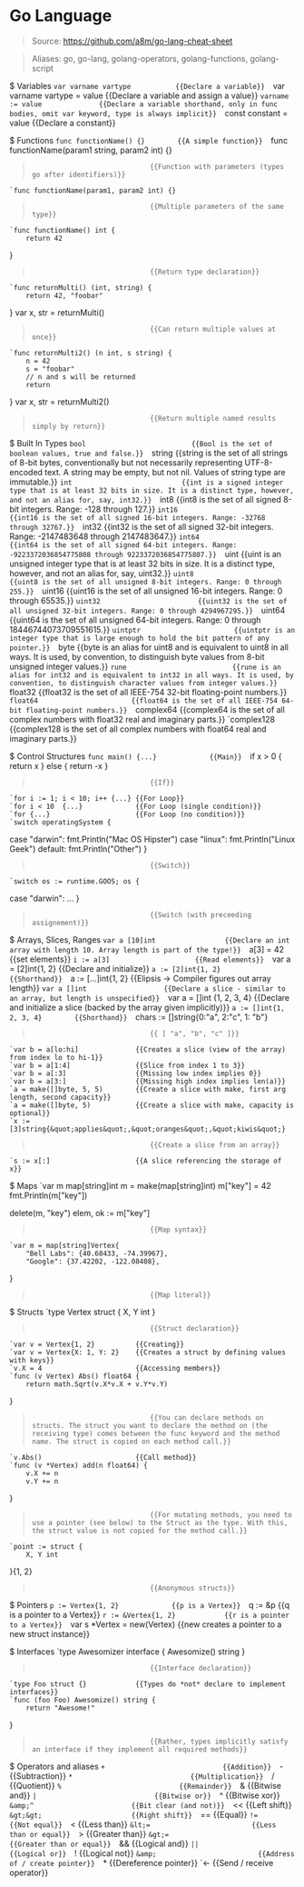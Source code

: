 # Go Language

> Source: https://github.com/a8m/go-lang-cheat-sheet

> Aliases: go, go-lang, golang-operators, golang-functions, golang-script

$ Variables
    `var varname vartype           {{Declare a variable}} 
    `var varname vartype = value   {{Declare a variable and assign a value}} 
    `varname := value              {{Declare a variable shorthand, only in func bodies, omit var keyword, type is always implicit}} 
    `const constant = value        {{Declare a constant}} 

$ Functions
    `func functionName() {}        {{A simple function}} 
    `func functionName(param1 string, param2 int) {}
>                                  {{Function with parameters (types go after identifiers)}} 
    `func functionName(param1, param2 int) {}
>                                  {{Multiple parameters of the same type}} 
    `func functionName() int { 
 		return 42  
}
>                                  {{Return type declaration}} 
    `func returnMulti() (int, string) { 
		return 42, "foobar" 
} 
 var x, str = returnMulti()
>                                  {{Can return multiple values at once}} 
    `func returnMulti2() (n int, s string) { 
 		n = 42 
 		s = "foobar" 
  		// n and s will be returned 
 		return 
 } 
 var x, str = returnMulti2()
>                                  {{Return multiple named results simply by return}} 

$ Built In Types
    `bool                          {{Bool is the set of boolean values, true and false.}} 
    `string                        {{string is the set of all strings of 8-bit bytes, conventionally but not necessarily representing UTF-8-encoded text. A string may be empty, but not nil. Values of string type are immutable.}} 
    `int                           {{int is a signed integer type that is at least 32 bits in size. It is a distinct type, however, and not an alias for, say, int32.}} 
    `int8                          {{int8 is the set of all signed 8-bit integers. Range: -128 through 127.}} 
    `int16                         {{int16 is the set of all signed 16-bit integers. Range: -32768 through 32767.}} 
    `int32                         {{int32 is the set of all signed 32-bit integers. Range: -2147483648 through 2147483647.}} 
    `int64                         {{int64 is the set of all signed 64-bit integers. Range: -9223372036854775808 through 9223372036854775807.}} 
    `uint                          {{uint is an unsigned integer type that is at least 32 bits in size. It is a distinct type, however, and not an alias for, say, uint32.}} 
    `uint8                         {{uint8 is the set of all unsigned 8-bit integers. Range: 0 through 255.}} 
    `uint16                        {{uint16 is the set of all unsigned 16-bit integers. Range: 0 through 65535.}} 
    `uint32                        {{uint32 is the set of all unsigned 32-bit integers. Range: 0 through 4294967295.}} 
    `uint64                        {{uint64 is the set of all unsigned 64-bit integers. Range: 0 through 18446744073709551615.}} 
    `uintptr                       {{uintptr is an integer type that is large enough to hold the bit pattern of any pointer.}} 
    `byte                          {{byte is an alias for uint8 and is equivalent to uint8 in all ways. It is used, by convention, to distinguish byte values from 8-bit unsigned integer values.}} 
    `rune                          {{rune is an alias for int32 and is equivalent to int32 in all ways. It is used, by convention, to distinguish character values from integer values.}} 
    `float32                       {{float32 is the set of all IEEE-754 32-bit floating-point numbers.}} 
    `float64                       {{float64 is the set of all IEEE-754 64-bit floating-point numbers.}} 
    `complex64                     {{complex64 is the set of all complex numbers with float32 real and imaginary parts.}} 
    `complex128                    {{complex128 is the set of all complex numbers with float64 real and imaginary parts.}} 

$ Control Structures
    `func main() {...}             {{Main}} 
    `if x > 0 {
		 return x
} else {
		 return -x
}
>                                  {{If}} 
    `for i := 1; i < 10; i++ {...} {{For Loop}} 
    `for i < 10  {...}             {{For Loop (single condition)}} 
    `for {...}                     {{For Loop (no condition)}} 
    `switch operatingSystem {
case "darwin":
		fmt.Println("Mac OS Hipster")
case "linux":
		fmt.Println("Linux Geek")
default:
		fmt.Println("Other")
}
>                                  {{Switch}} 
    `switch os := runtime.GOOS; os {
case "darwin": ...
}
>                                  {{Switch (with preceeding assignement)}} 

$ Arrays, Slices, Ranges
    `var a [10]int                 {{Declare an int array with length 10. Array length is part of the type!}} 
    `a[3] = 42                     {{set elements}} 
    `i := a[3]                     {{Read elements}} 
    `var a = [2]int{1, 2}          {{Declare and initialize}} 
    `a := [2]int{1, 2}             {{Shorthand}} 
    `a := [...]int{1, 2}           {{Elipsis -&gt; Compiler figures out array length}} 
    `var a []int                   {{Declare a slice - similar to an array, but length is unspecified}} 
    `var a = []int {1, 2, 3, 4}    {{Declare and initialize a slice (backed by the array given implicitly)}} 
    `a := []int{1, 2, 3, 4}        {{Shorthand}} 
    `chars := []string{0:&quot;a&quot;, 2:&quot;c&quot;, 1: &quot;b&quot;}
>                                  {{ [ "a", "b", "c" ]}} 
    `var b = a[lo:hi]              {{Creates a slice (view of the array) from index lo to hi-1}} 
    `var b = a[1:4]                {{Slice from index 1 to 3}} 
    `var b = a[:3]                 {{Missing low index implies 0}} 
    `var b = a[3:]                 {{Missing high index implies len(a)}} 
    `a = make([]byte, 5, 5)        {{Create a slice with make, first arg length, second capacity}} 
    `a = make([]byte, 5)           {{Create a slice with make, capacity is optional}} 
    `x := [3]string{&quot;applies&quot;,&quot;oranges&quot;,&quot;kiwis&quot;}
>                                  {{Create a slice from an array}} 
    `s := x[:]                     {{A slice referencing the storage of x}} 

$ Maps
    `var m map[string]int
m = make(map[string]int)
m["key"] = 42
fmt.Println(m["key"])

delete(m, "key")
elem, ok := m["key"]
>                                  {{Map syntax}} 
    `var m = map[string]Vertex{
		"Bell Labs": {40.68433, -74.39967},
		"Google": {37.42202, -122.08408},
}
>                                  {{Map literal}} 

$ Structs
    `type Vertex struct {
		X, Y int
}
>                                  {{Struct declaration}} 
    `var v = Vertex{1, 2}          {{Creating}} 
    `var v = Vertex{X: 1, Y: 2}    {{Creates a struct by defining values with keys}} 
    `v.X = 4                       {{Accessing members}} 
    `func (v Vertex) Abs() float64 {
		return math.Sqrt(v.X*v.X + v.Y*v.Y)
}
>                                  {{You can declare methods on structs. The struct you want to declare the method on (the receiving type) comes between the func keyword and the method name. The struct is copied on each method call.}} 
    `v.Abs()                       {{Call method}} 
    `func (v *Vertex) add(n float64) {
		v.X += n
		v.Y += n
}
>                                  {{For mutating methods, you need to use a pointer (see below) to the Struct as the type. With this, the struct value is not copied for the method call.}} 
    `point := struct {
		X, Y int
}{1, 2}
>                                  {{Anonymous structs}} 

$ Pointers
    `p := Vertex{1, 2}             {{p is a Vertex}} 
    `q := &p                       {{q is a pointer to a Vertex}} 
    `r := &Vertex{1, 2}            {{r is a pointer to a Vertex}} 
    `var s *Vertex = new(Vertex)   {{new creates a pointer to a new struct instance}} 

$ Interfaces
    `type Awesomizer interface {
		Awesomize() string
}
>                                  {{Interface declaration}} 
    `type Foo struct {}            {{Types do *not* declare to implement interfaces}} 
    `func (foo Foo) Awesomize() string {
		return "Awesome!"
}
>                                  {{Rather, types implicitly satisfy an interface if they implement all required methods}} 

$ Operators and aliases
    `+                             {{Addition}} 
    `-                             {{Subtraction}} 
    `*                             {{Multiplication}} 
    `/                             {{Quotient}} 
    `%                             {{Remainder}} 
    `&amp;                         {{Bitwise and}} 
    `|                             {{Bitwise or}} 
    `^                             {{Bitwise xor}} 
    `&amp;^                        {{Bit clear (and not)}} 
    `&lt;&lt;                      {{Left shift}} 
    `&gt;&gt;                      {{Right shift}} 
    `==                            {{Equal}} 
    `!=                            {{Not equal}} 
    `&lt;                          {{Less than}} 
    `&lt;=                         {{Less than or equal}} 
    `&gt;                          {{Greater than}} 
    `&gt;=                         {{Greater than or equal}} 
    `&amp;&amp;                    {{Logical and}} 
    `||                            {{Logical or}} 
    `!                             {{Logical not}} 
    `&amp;                         {{Address of / create pointer}} 
    `*                             {{Dereference pointer}} 
    `&lt;-                         {{Send / receive operator}} 

